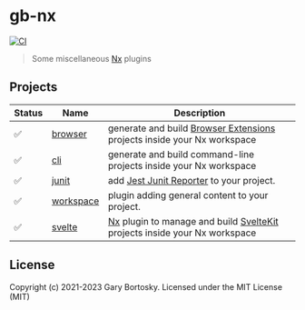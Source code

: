 # gb-nx

[![CI](https://img.shields.io/github/workflow/status/GaryB432/gb-nx/CI)](https://github.com/GaryB432/gb-nx/actions)

> Some miscellaneous [Nx](https://nx.dev/) plugins

## Projects

| Status | Name                            | Description                                                                                                                             |
| ------ | ------------------------------- | --------------------------------------------------------------------------------------------------------------------------------------- |
| ✅     | [browser](packages/browser)     | generate and build [Browser Extensions](https://chrome.google.com/webstore/category/extensions?hl=en) projects inside your Nx workspace |
| ✅     | [cli](packages/cli)             | generate and build command-line projects inside your Nx workspace                                                                       |
| ✅     | [junit](packages/junit)         | add [Jest Junit Reporter](https://www.npmjs.com/package/jest-junit) to your project.                                                    |
| ✅     | [workspace](packages/workspace) | plugin adding general content to your project.                                                                                          |
| ✅     | [svelte](packages/svelte)       | [Nx](https://nx.dev) plugin to manage and build [SvelteKit](https://kit.svelte.dev/docs/introduction) projects inside your Nx workspace |

## License

Copyright (c) 2021-2023 Gary Bortosky. Licensed under the MIT License (MIT)
